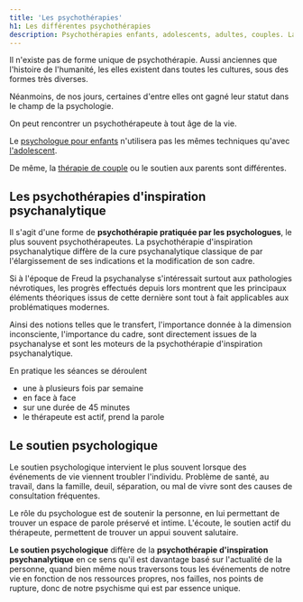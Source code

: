 ```yaml
---
title: 'Les psychothérapies'
h1: Les différentes psychothérapies
description: Psychothérapies enfants, adolescents, adultes, couples. Laure Meslé-Yaakoubi, psychologue et psychothérapeute à Montpellier. Enfants, adultes, adolescents.
---
```

 
Il n'existe pas de forme unique de psychothérapie. Aussi anciennes que l'histoire de l'humanité, les elles existent dans
toutes les cultures, sous des formes très diverses.

Néanmoins, de nos jours, certaines d'entre elles ont gagné leur statut dans le champ de la psychologie.

On peut rencontrer un psychothérapeute à tout âge de la vie.

Le [psychologue pour enfants](https://montpellier-psychologue.pro/psychologue-enfants-montpellier/) n'utilisera pas
les mêmes techniques qu'avec [l'adolescent](https://montpellier-psychologue.pro/psychologue-enfants-montpellier/).

De même, la [thérapie de couple](https://montpellier-psychologue.pro/therapie-couple-montpellier/)  ou le soutien
aux parents sont différentes.

## Les psychothérapies d'inspiration psychanalytique

Il s'agit d'une forme de **psychothérapie pratiquée par les psychologues**, le plus souvent psychothérapeutes. La
psychothérapie d'inspiration psychanalytique diffère de la cure psychanalytique classique de par l'élargissement de ses
indications et la modification de son cadre.

Si à l'époque de Freud la psychanalyse s'intéressait surtout aux pathologies névrotiques, les progrès effectués depuis
lors montrent que les principaux éléments théoriques issus de cette dernière sont tout à fait applicables aux
problématiques modernes.

Ainsi des notions telles que le transfert, l'importance donnée à la dimension inconsciente, l'importance du cadre, sont
directement issues de la psychanalyse et sont les moteurs de la psychothérapie d'inspiration psychanalytique.

En pratique les séances se déroulent

- une à plusieurs fois par semaine
- en face à face
- sur une durée de 45 minutes
- le thérapeute est actif, prend la parole

## Le soutien psychologique

Le soutien psychologique intervient le plus souvent lorsque des événements de vie viennent troubler l'individu. Problème
de santé, au travail, dans la famille, deuil, séparation, ou mal de vivre sont des causes de consultation fréquentes.

Le rôle du psychologue est de soutenir la personne, en lui permettant de trouver un espace de parole préservé et intime.
L'écoute, le soutien actif du thérapeute, permettent de trouver un appui souvent salutaire.

**Le soutien psychologique** diffère de la **psychothérapie d'inspiration psychanalytique** en ce sens qu'il est
davantage basé sur l'actualité de la personne, quand bien même nous traversons tous les événements de notre vie en
fonction de nos ressources propres, nos failles, nos points de rupture, donc de notre psychisme qui est par essence
unique.

